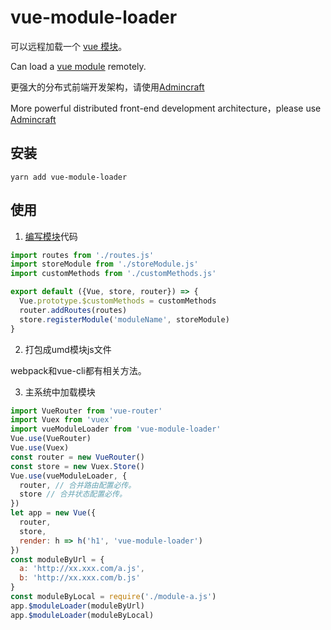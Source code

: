 # vue-module-loader

可以远程加载一个 [vue 模块](https://mqhe2007.github.io/admincraft/guide/#%E7%BC%96%E5%86%99%E4%B8%80%E4%B8%AA%E6%A8%A1%E5%9D%97)。

Can load a [vue module](https://mqhe2007.github.io/admincraft/guide/#%E7%BC%96%E5%86%99%E4%B8%80%E4%B8%AA%E6%A8%A1%E5%9D%97) remotely.

更强大的分布式前端开发架构，请使用[Admincraft](https://mqhe2007.github.io/admincraft/)

More powerful distributed front-end development architecture，please use [Admincraft](https://mqhe2007.github.io/admincraft/)

## 安装

```
yarn add vue-module-loader
```

## 使用


1. [编写模块](https://mqhe2007.github.io/admincraft/guide/#%E7%BC%96%E5%86%99%E4%B8%80%E4%B8%AA%E6%A8%A1%E5%9D%97)代码

```javascript
import routes from './routes.js'
import storeModule from './storeModule.js'
import customMethods from './customMethods.js'

export default ({Vue, store, router}) => {
  Vue.prototype.$customMethods = customMethods
  router.addRoutes(routes)
  store.registerModule('moduleName', storeModule)
}
```

2. 打包成umd模块js文件

webpack和vue-cli都有相关方法。

3. 主系统中加载模块

```javascript
import VueRouter from 'vue-router'
import Vuex from 'vuex'
import vueModuleLoader from 'vue-module-loader'
Vue.use(VueRouter)
Vue.use(Vuex)
const router = new VueRouter()
const store = new Vuex.Store()
Vue.use(vueModuleLoader, {
  router, // 合并路由配置必传。
  store // 合并状态配置必传。
})
let app = new Vue({
  router,
  store,
  render: h => h('h1', 'vue-module-loader')
})
const moduleByUrl = {
  a: 'http://xx.xxx.com/a.js',
  b: 'http://xx.xxx.com/b.js'
}
const moduleByLocal = require('./module-a.js')
app.$moduleLoader(moduleByUrl)
app.$moduleLoader(moduleByLocal)
```
